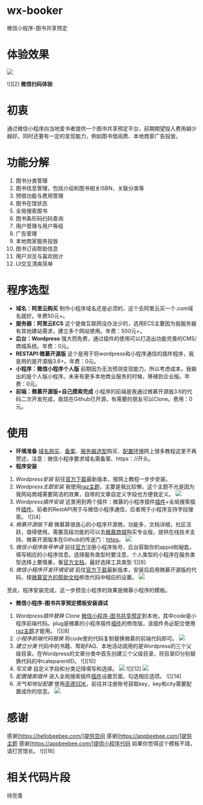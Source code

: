 # wx-booker
 微信小程序-图书共享预定

# 体验效果
![][1]

![][2]
**微信扫码体验**

# 初衷
通过微信小程序向当地爱书者提供一个图书共享预定平台，前期期望投入费用越少越好。同时还要有一定的变现能力，例如图书借阅费、本地商家广告投放。

# 功能分解
1. 图书分类管理
2. 图书信息管理，包括介绍和图书相关ISBN、关联分类等
3. 预借功能与费用管理
4. 图书在馆状态
5. 全局搜索图书
6. 图书条形码扫码查询
7. 用户管理与用户等级
8. 广告管理
9. 本地商家服务投放
10. 图书订阅帮助信息
11. 用户浏览与喜欢统计
12. UI交互清爽简单

# 程序选型
- **域名：阿里云购买** 制作小程序域名还是必须的，这个去阿里云买一个.com域名就好。年费50元+。
- **服务器：阿里云ECS** 这个是做互联网没办法少的，选用ECS主要因为我服务器有其他建站需求，建立多个网站使用。年费：500元+。
- **后台：Wordpress** 强大而免费，通过插件的使用可以打造出功能完善的CMS/商城系统。年费：0元。
- **RESTAPI:微慕开源版** 这个是用于将wordpress和小程序通信的插件程序，我是用的是开源版3.6+。年费：0元。
- **小程序：微信小程序个人版** 前期因为无法预测变现能力，所以考虑成本，我输出的是个人版小程序。未来有更多本地商业服务的时候，移植到企业版。年费：0元。
- **前端：微慕开源版+自己摸索完成** 小程序的前端是我通过微慕开源版3.6的代码二次开发完成，我现在Github已开源，有需要的朋友可以Clone。费用：0元。

# 使用
- **环境准备** [域名购买]()、[备案]()、[服务器选型]()购买、[配置环境]()网上很多教程这里不再赘述，注意：微信小程序要求域名需备案、https：//开头。
- **程序安装**
 1. *Wordpress安装* 前往[官方下载]()最新版本，按网上教程一步步安装。
 2. *Wordpress主题安装* 我使用[raz主题]()，主要是我比较懒，这个主题不光是因为我网站商城需要简洁的效果，自带的文章自定义字段也方便我定义。
 ![][3]
 3. *Wordpress插件安装* 这里用到两个插件：微慕的小程序插件[插件]()+全局搜索插件[插件]()。前者的RestAPI用于与微信小程序通信，后者用于小程序支持字段搜索。
 ![][4]
 4. *微慕开源版下载* 微慕算很良心的小程序开源商，功能多，文档详细，社区活跃，值得使用。需要高级功能的可以去[微慕商城]()购买专业版，提供在线技术支持。微慕开源版本在Github的传送门：[https]()。
 ![][5]
 5. *微信小程序账号申请* 前往[官方]()注册小程序账号，后台获取你的appid和秘匙，填写相应的小程序信息。选择服务类型时要注意，个人类型的小程序在服务类型选择上要慎重，看[官方文档]()，最好选择工具类型
 ![][6]
 6. *微信小程序开发环境安装* 前往[官方下载]()最新版本，安装后启用微慕开源版的代码，按[微慕官方的帮助文档]()修改代码中相应的设置。
 ![][7]

至此，程序安装完成，这一步预览小程序的效果是微慕小程序的模板。

- **微信小程序-图书共享预定模板安装调试**
 1. *Wordpress插件替换* Clone [微信小程序-图书共享预定]()到本地，其中code是小程序前端代码。plug是微慕的小程序插件[插件]()的修改版，该插件务必配合使用[raz主题]()才能用。
 ![][8]
 2. *小程序前端代码替换* 将code里的代码复制替换微慕的前端代码即可。
 ![][9]
 3. *建立分类* 代码中的书籍、帮助FAQ、本地活动调用的是Wordpress的三个父级目录。在Wordpress的文章分类中首先创建三个父级目录，将目录ID分别替换代码的中cateparentID。
 ![][10]
 4. *写文章* 自定义字段和分类记得填写和选择。
 ![][11]
 ![][12]
 ![][13]
 5. *配置搜索插件* 进入全局搜索插件[插件]()设置页面，勾选相应选项。
 ![][14]
 6. *天气和地址配置* 使用[高德SDK]()，前往并注册账号获取key，key和city需要配置成你的信息。
 ![][15]

# 感谢
感谢[https://hellobeebee.com/]提供空间
感谢[https://appbeebee.com/]提供主题
感谢[https://appbeebee.com/]提供小程序代码
如果你觉得这个模板不错，请打赏馆长。
![][16]

# 相关代码片段
待完善

[1]:
[2]:
[3]:
[4]:
[5]:
[6]:
[7]:
[8]:
[9]:
[10]:
[11]:
[12]:
[13]:
[14]:
[15]:
[16]: